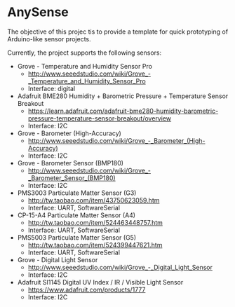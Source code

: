 # AnySense

The objective of this projec tis to provide a template for quick prototyping of Arduino-like sensor projects. 

Currently, the project supports the following sensors:

- Grove - Temperature and Humidity Sensor Pro
  - http://www.seeedstudio.com/wiki/Grove_-_Temperature_and_Humidity_Sensor_Pro
  - Interface: digital
- Adafruit BME280 Humidity + Barometric Pressure + Temperature Sensor Breakout
  - https://learn.adafruit.com/adafruit-bme280-humidity-barometric-pressure-temperature-sensor-breakout/overview
  - Interface: I2C
- Grove - Barometer (High-Accuracy)
  - http://www.seeedstudio.com/wiki/Grove_-_Barometer_(High-Accuracy) 
  - Interface: I2C
- Grove - Barometer Sensor (BMP180)
  - http://www.seeedstudio.com/wiki/Grove_-_Barometer_Sensor_(BMP180)
  - Interface: I2C
- PMS3003 Particulate Matter Sensor (G3)
  - http://tw.taobao.com/item/43750623059.htm
  - Interface: UART, SoftwareSerial
- CP-15-A4 Particulate Matter Sensor (A4)
  - http://tw.taobao.com/item/524463448757.htm
  - Interface: UART, SoftwareSerial
- PMS5003 Particulate Matter Sensor (G5)
  - http://tw.taobao.com/item/524399447621.htm
  - Interface: UART, SoftwareSerial
- Grove - Digital Light Sensor
  - http://www.seeedstudio.com/wiki/Grove_-_Digital_Light_Sensor
  - Interface: I2C
- Adafruit SI1145 Digital UV Index / IR / Visible Light Sensor
  - https://www.adafruit.com/products/1777
  - Interface: I2C
